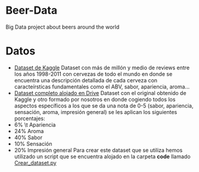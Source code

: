 # Beer-Data
Big Data project about beers around the world

# Datos
* [Dataset de Kaggle](https://www.kaggle.com/datasets/volodymyrpivoshenko/multi-aspect-beer-reviews)
Dataset con más de millón y medio de reviews entre los años 1998-2011 con cervezas de todo el mundo en donde se encuentra una descripción detallada de cada cerveza con caracteírsticas fundamentales como el ABV, sabor, apariencia, aroma...
* [Dataset completo alojado en Drive](https://drive.google.com/file/d/1vjSE_9jBK57TYwqUhIQ2zHbTSk7UfHPo/view)
Dataset con el original obtenido de Kaggle y otro formado por nosotros en donde cogiendo todos los aspectos específicos a los que se da una nota de 0-5 (sabor, apariencia, sensación, aroma, impresión general) se les aplican los siguientes porcentajes:
* 6% \t Apariencia
* 24% Aroma
* 40% Sabor
* 10% Sensación
* 20% Impresión general
Para crear este dataset que se utiliza hemos utilizado un script que se encuentra alojado en la carpeta **code** llamado [Crear_dataset.py](https://github.com/ROGOSE/Beer-Data/blob/main/code/Crear_dataset.py)
